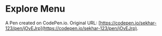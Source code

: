 # Explore Menu

A Pen created on CodePen.io. Original URL: [https://codepen.io/sekhar-123/pen/jOvEJrp](https://codepen.io/sekhar-123/pen/jOvEJrp).

